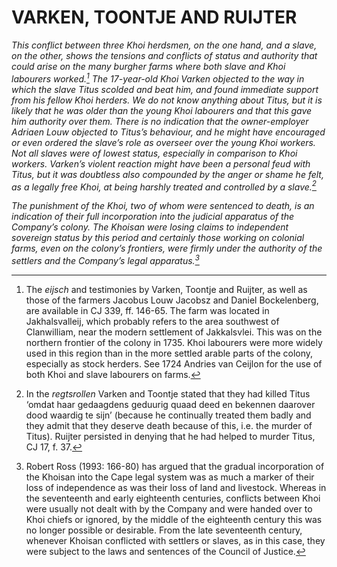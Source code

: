 # VARKEN, TOONTJE AND RUIJTER

*This conflict between three Khoi herdsmen, on the one hand, and a slave, on the other, shows the tensions and conflicts of status and authority that could arise on the many burgher farms where both slave and Khoi labourers worked.[^1] The 17-year-old Khoi Varken objected to the way in which the slave Titus scolded and beat him, and found immediate support from his fellow Khoi herders. We do not know anything about Titus, but it is likely that he was older than the young Khoi labourers and that this gave him authority over them. There is no indication that the owner-employer Adriaen Louw objected to Titus’s behaviour, and he might have encouraged or even ordered the slave’s role as overseer over the young Khoi workers. Not all slaves were of lowest status, especially in comparison to Khoi workers. Varken’s violent reaction might have been a personal feud with Titus, but it was doubtless also compounded by the anger or shame he felt, as a legally free Khoi, at being harshly treated and controlled by a slave.[^2]*

*The punishment of the Khoi, two of whom were sentenced to death, is an indication of their full incorporation into the judicial apparatus of the Company’s colony. The Khoisan were losing claims to independent sovereign status by this period and certainly those working on colonial farms, even on the colony’s frontiers, were firmly under the authority of the settlers and the Company’s legal apparatus.[^3]*

[^1]: The *eijsch* and testimonies by Varken, Toontje and Ruijter, as well as those of the farmers Jacobus Louw Jacobsz and Daniel Bockelenberg, are available in CJ 339, ff. 146-65. The farm was located in Jakhalsvalleij, which probably refers to the area southwest of Clanwilliam, near the modern settlement of Jakkalsvlei. This was on the northern frontier of the colony in 1735. Khoi labourers were more widely used in this region than in the more settled arable parts of the colony, especially as stock herders. See 1724 Andries van Ceijlon for the use of both Khoi and slave labourers on farms.

[^2]: In the *regtsrollen* Varken and Toontje stated that they had killed Titus ‘omdat haar gedaagdens geduurig quaad deed en bekennen daarover dood waardig te sijn’ (because he continually treated them badly and they admit that they deserve death because of this, i.e. the murder of Titus). Ruijter persisted in denying that he had helped to murder Titus, CJ 17, f. 37.

[^3]: Robert Ross (1993: 166-80) has argued that the gradual incorporation of the Khoisan into the Cape legal system was as much a marker of their loss of independence as was their loss of land and livestock. Whereas in the seventeenth and early eighteenth centuries, conflicts between Khoi were usually not dealt with by the Company and were handed over to Khoi chiefs or ignored, by the middle of the eighteenth century this was no longer possible or desirable. From the late seventeenth century, whenever Khoisan conflicted with settlers or slaves, as in this case, they were subject to the laws and sentences of the Council of Justice.